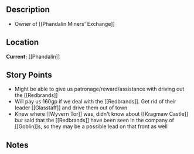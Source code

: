 ## Description
- Owner of [[Phandalin Miners' Exchange]]
## Location
**Current:** [[Phandalin]]
## Story Points
- Might be able to give us patronage/reward/assistance with driving out the [[Redbrands]]
- Will pay us 160gp if we deal with the [[Redbrands]]. Get rid of their leader [[Glasstaff]] and drive them out of town
- Knew where [[Wyvern Tor]] was, didn't know about [[Kragmaw Castle]] _but_ said that the [[Redbrands]] have been seen in the company of [[Goblin]]s, so they may be a possible lead on that front as well
## Notes
